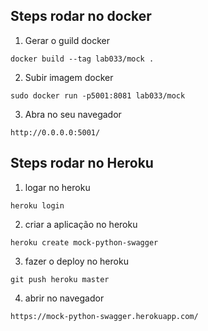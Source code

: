 ## Steps rodar no docker
1. Gerar o guild docker

```
docker build --tag lab033/mock .
```

2. Subir imagem docker
```
sudo docker run -p5001:8081 lab033/mock
```

3. Abra no seu navegador
```
http://0.0.0.0:5001/
```
## Steps rodar no Heroku

1. logar no heroku
```
heroku login
```
2. criar a aplicação no heroku
```
heroku create mock-python-swagger
```
3. fazer o deploy no heroku
```
git push heroku master
```
4. abrir no navegador 
```
https://mock-python-swagger.herokuapp.com/
```
